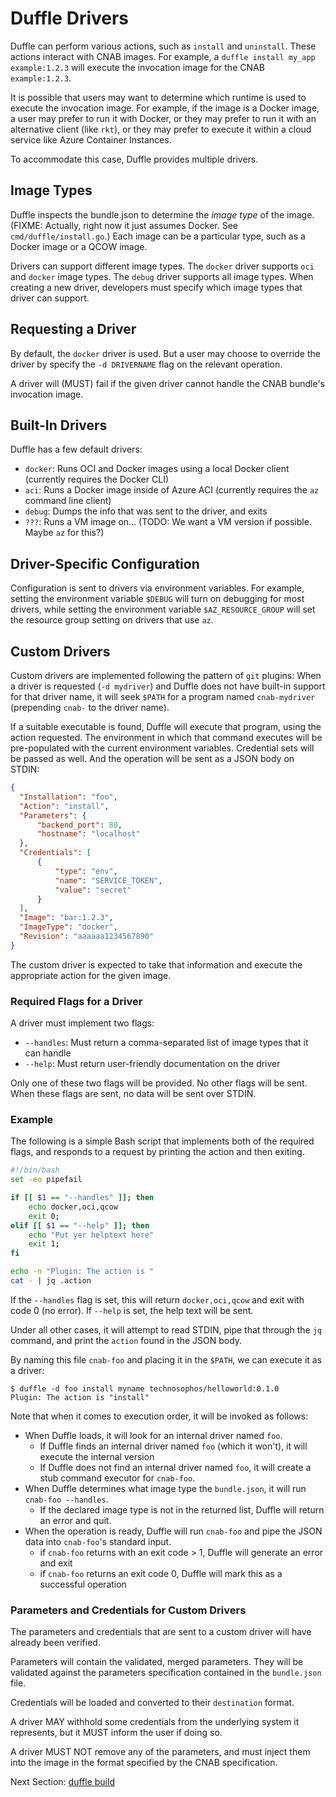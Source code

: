 # Duffle Drivers

Duffle can perform various actions, such as `install` and `uninstall`. These actions interact with CNAB images. For example, a `duffle install my_app example:1.2.3` will execute the invocation image for the CNAB `example:1.2.3`.

It is possible that users may want to determine which runtime is used to execute the invocation image. For example, if the image is a Docker image, a user may prefer to run it with Docker, or they may prefer to run it with an alternative client (like `rkt`), or they may prefer to execute it within a cloud service like Azure Container Instances.

To accommodate this case, Duffle provides multiple drivers.

## Image Types

Duffle inspects the bundle.json to determine the _image type_ of the image. (FIXME: Actually, right now it just assumes Docker. See `cmd/duffle/install.go`.) Each image can be a particular type, such as a Docker image or a QCOW image.

Drivers can support different image types. The `docker` driver supports `oci` and `docker` image types. The `debug` driver supports all image types. When creating a new driver, developers must specify which image types that driver can support.

## Requesting a Driver

By default, the `docker` driver is used. But a user may choose to override the driver by specify the `-d DRIVERNAME` flag on the relevant operation.

A driver will (MUST) fail if the given driver cannot handle the CNAB bundle's invocation image.

## Built-In Drivers

Duffle has a few default drivers:

- `docker`: Runs OCI and Docker images using a local Docker client (currently requires the Docker CLI)
- `aci`: Runs a Docker image inside of Azure ACI (currently requires the `az` command line client)
- `debug`: Dumps the info that was sent to the driver, and exits
- `???`: Runs a VM image on... (TODO: We want a VM version if possible. Maybe `az` for this?)

## Driver-Specific Configuration

Configuration is sent to drivers via environment variables. For example, setting the environment variable `$DEBUG` will turn on debugging for most drivers, while setting the environment variable `$AZ_RESOURCE_GROUP` will set the resource group setting on drivers that use `az`.

## Custom Drivers

Custom drivers are implemented following the pattern of `git` plugins: When a driver is requested (`-d mydriver`) and Duffle does not have built-in support for that driver name, it will seek `$PATH` for a program named `cnab-mydriver` (prepending `cnab-` to the driver name).

If a suitable executable is found, Duffle will execute that program, using the action requested. The environment in which that command executes will be pre-populated with the current environment variables. Credential sets will be passed as well. And the operation will be sent as a JSON body on STDIN:

```json
{
  "Installation": "foo",
  "Action": "install",
  "Parameters": {
      "backend_port": 80,
      "hostname": "localhost"
  },  
  "Credentials": [
      {
          "type": "env",
          "name": "SERVICE_TOKEN",
          "value": "secret"
      }
  ],
  "Image": "bar:1.2.3",
  "ImageType": "docker",
  "Revision": "aaaaaa1234567890"
}
```

The custom driver is expected to take that information and execute the appropriate action for the given image.

### Required Flags for a Driver

A driver must implement two flags:

- `--handles`: Must return a comma-separated list of image types that it can handle
- `--help`: Must return user-friendly documentation on the driver

Only one of these two flags will be provided. No other flags will be sent. When these flags are
sent, no data will be sent over STDIN.

### Example

The following is a simple Bash script that implements both of the required flags, and responds to a request by printing the action and then exiting.

```bash
#!/bin/bash
set -eo pipefail

if [[ $1 == "--handles" ]]; then
    echo docker,oci,qcow
    exit 0;
elif [[ $1 == "--help" ]]; then
    echo "Put yer helptext here"
    exit 1;
fi

echo -n "Plugin: The action is "
cat - | jq .action
```

If the `--handles` flag is set, this will return `docker,oci,qcow` and exit with code 0 (no error). If `--help` is set, the help text will be sent.

Under all other cases, it will attempt to read STDIN, pipe that through the `jq` command, and print the `action` found in the JSON body.

By naming this file `cnab-foo` and placing it in the `$PATH`, we can execute it as a driver:

```console
$ duffle -d foo install myname technosophos/helloworld:0.1.0
Plugin: The action is "install"
```

Note that when it comes to execution order, it will be invoked as follows:

- When Duffle loads, it will look for an internal driver named `foo`.
  - If Duffle finds an internal driver named `foo` (which it won't), it will execute the internal version
  - If Duffle does not find an internal driver named `foo`, it will create a stub command executor for `cnab-foo`.
- When Duffle determines what image type the `bundle.json`, it will run `cnab-foo --handles`.
  - If the declared image type is not in the returned list, Duffle will return an error and quit.
- When the operation is ready, Duffle will run `cnab-foo` and pipe the JSON data into `cnab-foo`'s standard input.
  - if `cnab-foo` returns with an exit code > 1, Duffle will generate an error and exit
  - if `cnab-foo` returns an exit code 0, Duffle will mark this as a successful operation

### Parameters and Credentials for Custom Drivers

The parameters and credentials that are sent to a custom driver will have already been verified.

Parameters will contain the validated, merged parameters. They will be validated against the parameters specification contained in the `bundle.json` file.

Credentials will be loaded and converted to their `destination` format.

A driver MAY withhold some credentials from the underlying system it represents, but it MUST inform the user if doing so.

A driver MUST NOT remove any of the parameters, and must inject them into the image in the format specified by the CNAB specification.

Next Section: [duffle build](203-duffle-build.md)

